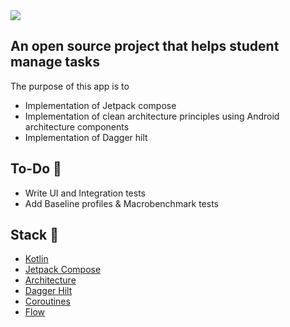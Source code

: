 <img src="https://user-images.githubusercontent.com/37804253/180980929-e3e80147-3a28-4b37-8a75-d90391db45a6.png" />

## An open source project that helps student manage tasks

The purpose of this app is to

- Implementation of Jetpack compose
- Implementation of clean architecture principles using Android architecture components
- Implementation of Dagger hilt

## To-Do 🚧


- Write UI and Integration tests
- Add Baseline profiles & Macrobenchmark tests

## Stack 💚

- [Kotlin](https://kotlinlang.org/docs/getting-started.html)
- [Jetpack Compose](https://developer.android.com/jetpack/compose)
- [Architecture](https://developer.android.com/topic/architecture)
- [Dagger Hilt](https://developer.android.com/training/dependency-injection/hilt-android)
- [Coroutines](https://kotlinlang.org/docs/coroutines-overview.html)
- [Flow](https://kotlinlang.org/api/kotlinx.coroutines/kotlinx-coroutines-core/kotlinx.coroutines.flow/-flow/)
